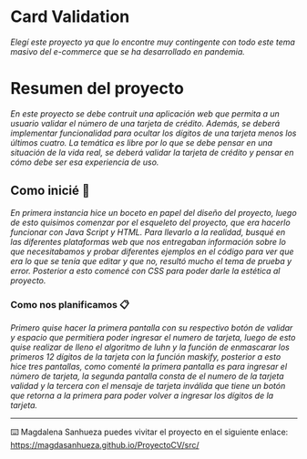 # Card Validation

_Elegí este proyecto ya que lo encontre muy contingente con todo este tema masivo del e-commerce que se ha desarrollado en pandemia._

# Resumen del proyecto
_En este proyecto se debe contruit una aplicación web que permita a un usuario validar el número de una tarjeta de crédito. Además, se deberá implementar funcionalidad para ocultar los dígitos de una tarjeta menos los últimos cuatro. La temática es libre por lo que se debe pensar en una situación de la vida real, se deberá validar la tarjeta de crédito y pensar en cómo debe ser esa experiencia de uso._

## Como inicié 🚀

_En primera instancia hice un boceto en papel del diseño del proyecto, luego de esto quisimos comenzar por el esqueleto del proyecto, que era hacerlo funcionar con Java Script y HTML. Para llevarlo a la realidad, busqué en las diferentes plataformas web que nos entregaban información sobre lo que necesitabamos y probar diferentes ejemplos en el código para ver que era lo que se tenía que editar y que no, resultó mucho el tema de prueba y error. Posterior a esto comencé con CSS para poder darle la estética al proyecto._




### Como nos planificamos 📋

_Primero quise hacer la primera pantalla con su respectivo botón de validar y espacio que permitiera poder ingresar el numero de tarjeta, luego de esto quise realizar de lleno el algoritmo de luhn y la función de enmascarar los primeros 12 dígitos de la tarjeta con la función maskify, posterior a esto hice tres pantallas, como comenté la primera pantalla es para ingresar el número de tarjeta, la segunda pantalla consta de el numero de la tarjeta validad y la tercera con el mensaje de tarjeta inválida que tiene un botón que retorna a la primera para poder volver a ingresar los dígitos de la tarjeta._




---
⌨️ Magdalena Sanhueza puedes vivitar el proyecto en el siguiente enlace: https://magdasanhueza.github.io/ProyectoCV/src/
